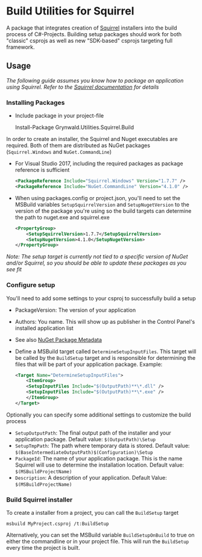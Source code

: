 Build Utilities for Squirrel 
============================

A package that integrates creation of [Squirrel](https://github.com/Squirrel/Squirrel.Windows) installers
into the build process of C#-Projects.
Building setup packages should work for both "classic" csprojs as well as new "SDK-based" csprojs targeting full framework.

Usage
------

*The following guide assumes you know how to package an application using Squirrel. Refer to the [Squirrel documentation](https://github.com/Squirrel/Squirrel.Windows/blob/master/docs/getting-started/0-overview.md) for details*

### Installing Packages
- Include package in your project-file

    Install-Package Grynwald.Utilities.Squirrel.Build

In order to create an installer, the Squirrel and Nuget executables are required. Both of them
are distributed as NuGet packages (`Squirrel.Windows` and `NuGet.CommandLine`)

- For Visual Studio 2017, including the required packages as package reference is sufficient
    ```xml
    <PackageReference Include="Squirrel.Windows" Version="1.7.7" />
    <PackageReference Include="NuGet.CommandLine" Version="4.1.0" />
    ```
- When using packages.config or project.json, you'll need to set the MSBuild variables
  `SetupSquirrelVersion` and `SetupNugetVersion` to the version of the package you're using
  so the build targets can determine the path to nuget.exe and squirrel.exe
    ```xml
    <PropertyGroup>
        <SetupSquirrelVersion>1.7.7</SetupSquirrelVersion>
        <SetupNugetVersion>4.1.0</SetupNugetVersion>
    </PropertyGroup>
    ```
*Note: The setup target is currently not tied to a specific version of NuGet and/or Squirrel, so you should be able to update these packages as you see fit*

### Configure setup
You'll need to add some settings to your csproj to successfully build a setup
- PackageVersion: The version of your application
- Authors: You name. This will show up as publisher in the Control Panel's installed application list
- See also [NuGet Package Metadata](https://github.com/Squirrel/Squirrel.Windows/blob/master/docs/using/nuget-package-metadata.md)

- Define a MSBuild target called `DetermineSetupInputFiles`. This target will be called by the `BuildSetup` target and is responsible
  for determining the files that will be part of your application package.
  Example:

    ```xml
    <Target Name="DetermineSetupInputFiles">
        <ItemGroup>
        <SetupInputFiles Include="$(OutputPath)**\*.dll" />    
        <SetupInputFiles Include="$(OutputPath)**\*.exe" />
        </ItemGroup>
    </Target>
    ```

Optionally you can specify some additional settings to customize the build process
- `SetupOutputPath`: The final output path of the installer and your application package.
  Default value: `$(OutputPath)\Setup`
- `SetupTmpPath`: The path where temporary data is stored. 
  Default value: `$(BaseIntermediateOutputPath)$(Configuration)\Setup`
- `PackageId`: The name of your application package. This is the name Squirrel will use to determine 
  the installation location. 
  Default value: `$(MSBuildProjectName)`
- `Description`: A description of your application. 
  Default Value: `$(MSBuildProjectName)`

### Build Squirrel installer
To create a installer from a project, you can call the `BuildSetup` target

    msbuild MyProject.csproj /t:BuildSetup

Alternatively, you can set the MSBuild variable `BuildSetupOnBuild` to true on either the commandline or 
in your project file. This will run the `BuildSetup` every time the project is built.
